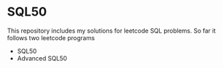 # SQL50
This repository includes my solutions for leetcode SQL problems. 
So far it follows two leetcode programs
- SQL50 
- Advanced SQL50

